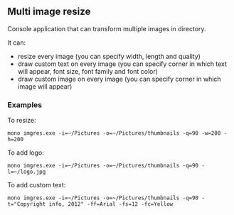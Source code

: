 ## Multi image resize ##

Console application that can transform multiple images in directory. 

It can:

* resize every image (you can specify width, length and quality)
* draw custom text on every image (you can specify corner in which text will appear, font size, font family and font color)
* draw custom image on every image (you can specify corner in which image will appear)

### Examples ###

To resize:

`mono imgres.exe -i=~/Pictures -o=~/Pictures/thumbnails -q=90 -w=200 -h=200` 

To add logo:

`mono imgres.exe -i=~/Pictures -o=~/Pictures/thumbnails -q=90 -l=~/logo.jpg`

To add custom text:

`mono imgres.exe -i=~/Pictures -o=~/Pictures/thumbnails -q=90 -t="Copyright info, 2012" -ff=Arial -fs=12 -fc=Yellow`


